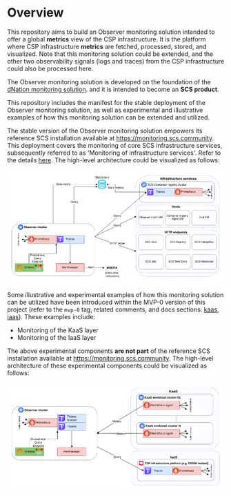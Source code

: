 # Overview

This repository aims to build an Observer monitoring solution intended to offer a global **metrics**
view of the CSP infrastructure. It is the platform where CSP infrastructure **metrics**
are fetched, processed, stored, and visualized. Note that this monitoring solution could
be extended, and the other two observability signals (logs and traces) from the CSP
infrastructure could also be processed here.

The Observer monitoring solution is developed on the foundation of the [dNation monitoring solution](https://github.com/dNationCloud/kubernetes-monitoring).
and it is intended to become an **SCS product**.

This repository includes the manifest for the stable deployment of the Observer monitoring solution,
as well as experimental and illustrative examples of how this monitoring solution can be extended and utilized.

The stable version of the Observer monitoring solution empowers its reference SCS installation available
at https://monitoring.scs.community. This deployment covers the monitoring of core SCS infrastructure services,
subsequently referred to as 'Monitoring of infrastructure services'. Refer to the details [here](./scs-deployment.md).
The high-level architecture could be visualized as follows:

![monitoring_scs_high_level.png](./images/monitoring_scs_high_level.png)

Some illustrative and experimental examples of how this monitoring solution can be utilized have been introduced
within the MVP-0 version of this project (refer to the `mvp-0` tag, related comments, and docs sections: [kaas](./kaas.md), [iaas](./iaas.md)).
These examples include:
- Monitoring of the KaaS layer
- Monitoring of the IaaS layer

The above experimental components **are not part** of the reference SCS installation available
at https://monitoring.scs.community.
The high-level architecture of these experimental components could be visualized as follows:

![monitoring_scs_experimental.png](./images/monitoring_scs_experimental.png)
